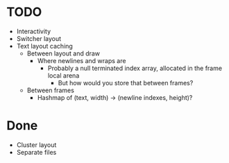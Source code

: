 # TODO
- Interactivity
- Switcher layout
- Text layout caching
  - Between layout and draw
    - Where newlines and wraps are
      - Probably a null terminated index array, allocated in the frame local arena
        - But how would you store that between frames?
  - Between frames
    - Hashmap of (text, width) -> (newline indexes, height)?

# Done
- Cluster layout
- Separate files
